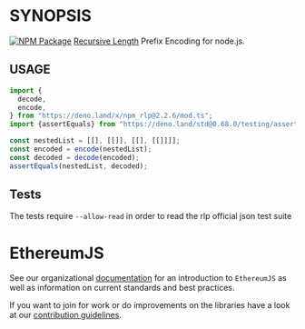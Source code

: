 # SYNOPSIS

[![NPM Package](https://img.shields.io/npm/v/rlp.svg)](https://www.npmjs.org/package/rlp)
[Recursive Length](https://github.com/ethereum/wiki/wiki/RLP) Prefix Encoding for node.js.

## USAGE

```javascript
import {
  decode,
  encode,
} from "https://deno.land/x/npm_rlp@2.2.6/mod.ts";
import {assertEquals} from "https://deno.land/std@0.68.0/testing/asserts.ts";

const nestedList = [[], [[]], [[], [[]]]];
const encoded = encode(nestedList);
const decoded = decode(encoded);
assertEquals(nestedList, decoded);
```

## Tests

The tests require `--allow-read` in order to read the rlp official json test suite

# EthereumJS

See our organizational [documentation](https://ethereumjs.readthedocs.io) for an introduction to `EthereumJS` as well as information on current standards and best practices.

If you want to join for work or do improvements on the libraries have a look at our [contribution guidelines](https://ethereumjs.readthedocs.io/en/latest/contributing.html).

